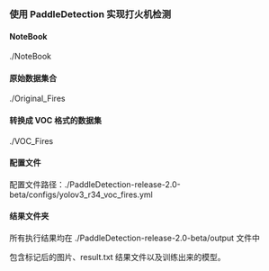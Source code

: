 ### 使用 PaddleDetection 实现打火机检测

#### NoteBook
./NoteBook

#### 原始数据集合
./Original_Fires

#### 转换成 VOC 格式的数据集
./VOC_Fires

#### 配置文件

配置文件路径：./PaddleDetection-release-2.0-beta/configs/yolov3_r34_voc_fires.yml

#### 结果文件夹

所有执行结果均在 ./PaddleDetection-release-2.0-beta/output 文件中

包含标记后的图片、result.txt 结果文件以及训练出来的模型。
